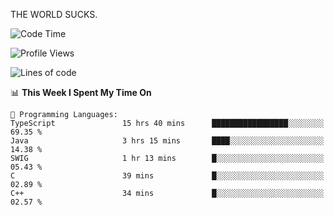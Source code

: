 THE WORLD SUCKS.

<!--START_SECTION:waka-->
![Code Time](http://img.shields.io/badge/Code%20Time-626%20hrs%2011%20mins-blue)

![Profile Views](http://img.shields.io/badge/Profile%20Views-0-blue)

![Lines of code](https://img.shields.io/badge/From%20Hello%20World%20I%27ve%20Written-2.2%20million%20lines%20of%20code-blue)

📊 **This Week I Spent My Time On** 

```text
💬 Programming Languages: 
TypeScript               15 hrs 40 mins      █████████████████░░░░░░░░   69.35 % 
Java                     3 hrs 15 mins       ████░░░░░░░░░░░░░░░░░░░░░   14.38 % 
SWIG                     1 hr 13 mins        █░░░░░░░░░░░░░░░░░░░░░░░░   05.43 % 
C                        39 mins             █░░░░░░░░░░░░░░░░░░░░░░░░   02.89 % 
C++                      34 mins             █░░░░░░░░░░░░░░░░░░░░░░░░   02.57 % 
```


<!--END_SECTION:waka-->
